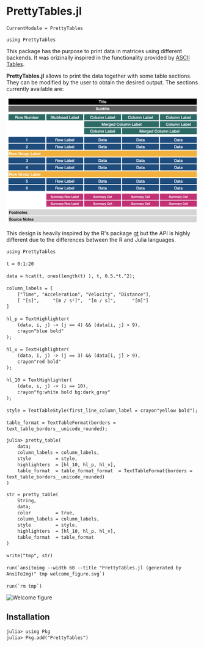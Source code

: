 # PrettyTables.jl

```@meta
CurrentModule = PrettyTables
```

```@setup index
using PrettyTables
```

This package has the purpose to print data in matrices using different backends. It was
orizinally inspired in the functionality provided by
[ASCII Tables](https://ozh.github.io/ascii-tables/).

**PrettyTables.jl** allows to print the data together with some table sections. They can be
modified by the user to obtain the desired output. The sections currently available are:

![Table Design](./assets/table_design.png)

This design is heavily inspired by the R's package [gt](https://github.com/rstudio/gt/) but
the API is highly different due to the differences between the R and Julia languages.

```@repl index
using PrettyTables

t = 0:1:20

data = hcat(t, ones(length(t) ), t, 0.5.*t.^2);

column_labels = [
    ["Time", "Acceleration", "Velocity", "Distance"],
    [ "[s]",     "[m / s²]",  "[m / s]",      "[m]"]
]

hl_p = TextHighlighter(
    (data, i, j) -> (j == 4) && (data[i, j] > 9),
    crayon"blue bold"
);

hl_v = TextHighlighter(
    (data, i, j) -> (j == 3) && (data[i, j] > 9),
    crayon"red bold"
);

hl_10 = TextHighlighter(
    (data, i, j) -> (i == 10),
    crayon"fg:white bold bg:dark_gray"
);

style = TextTableStyle(first_line_column_label = crayon"yellow bold");

table_format = TextTableFormat(borders = text_table_borders__unicode_rounded);
```

```julia-repl
julia> pretty_table(
    data;
    column_labels = column_labels,
    style         = style,
    highlighters  = [hl_10, hl_p, hl_v],
    table_format  = table_format_format  = TextTableFormat(borders = text_table_borders__unicode_rounded)
)
```

```@setup index
str = pretty_table(
    String,
    data;
    color         = true,
    column_labels = column_labels,
    style         = style,
    highlighters  = [hl_10, hl_p, hl_v],
    table_format  = table_format
)

write("tmp", str)

run(`ansitoimg --width 60 --title "PrettyTables.jl (generated by AnsiToImg)" tmp welcome_figure.svg`)

run(`rm tmp`)
```

![Welcome figure](./welcome_figure.svg)

## Installation

```julia-repl
julia> using Pkg
julia> Pkg.add("PrettyTables")
```
